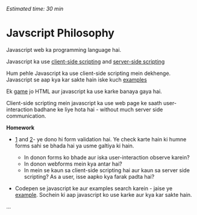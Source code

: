 *Estimated time: 30 min*
# Javscript Philosophy

Javascript web ka programming language hai.

Javascript ka use [client-side scripting](https://www.yourwebskills.com/clientserver.php) and [server-side scripting](https://www.yourwebskills.com/clientserver.php)

Hum pehle Javascript ka use client-side scripting mein dekhenge. Javascript se aap kya kar sakte hain iske kuch [examples](https://www.w3schools.com/js/js_examples.asp)

Ek [game](https://www.w3schools.com/graphics/game_intro.asp) jo HTML aur javascript ka use karke banaya gaya hai.

Client-side scripting mein javascript ka use web page ke saath user-interaction badhane ke liye hota hai - without much server side communication.

**Homework**

* [1](https://www.w3schools.com/php/php_form_validation.asp) and [2](https://codepen.io/q4pradeep/full/RMzLzg/)- ye dono hi form validation hai. Ye check karte hain ki humne forms sahi se bhada hai ya usme galtiya ki hain.
  - In donon forms ko bhade aur iska user-interaction observe karein?
  - In donon webforms mein kya antar hai?
  - In mein se kaun sa client-side scripting hai aur kaun sa server side scripting? As a user, isse aapko kya farak padta hai?

* Codepen se javascript ke aur examples search karein - jaise ye [example](https://codepen.io/nitishkmrk/full/dvBwVw/). Sochein ki aap javascript ko use karke aur kya kar sakte hain.

...
